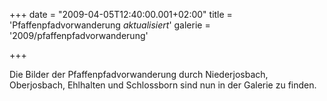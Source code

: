 +++
date = "2009-04-05T12:40:00.001+02:00"
title = 'Pfaffenpfadvorwanderung *aktualisiert*'
galerie = '2009/pfaffenpfadvorwanderung'

+++

Die Bilder der Pfaffenpfadvorwanderung durch Niederjosbach, Oberjosbach, Ehlhalten und Schlossborn sind nun in der Galerie zu finden.

      